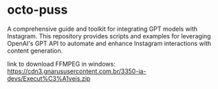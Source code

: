 # octo-puss
A comprehensive guide and toolkit for integrating GPT models with Instagram. This repository provides scripts and examples for leveraging OpenAI's GPT API to automate and enhance Instagram interactions  with content generation.

link to download FFMPEG in windows: https://cdn3.gnarususercontent.com.br/3350-ia-devs/Execut%C3%A1veis.zip